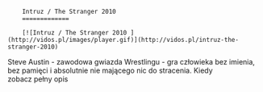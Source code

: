 
        Intruz / The Stranger 2010 
        =============
        
        [![Intruz / The Stranger 2010 ](http://vidos.pl/images/player.gif)](http://vidos.pl/intruz-the-stranger-2010)
        
        
 Steve Austin - zawodowa gwiazda Wrestlingu - gra człowieka bez imienia, bez pamięci i absolutnie nie mającego nic do stracenia. Kiedy zobacz pełny opis
    